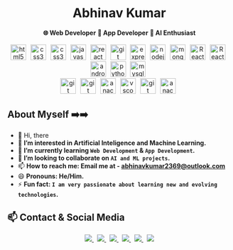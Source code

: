 <!-- Profile Name -->
<div>
    <h1 align="center">Abhinav Kumar</h1>
</div>


<!----------------------------------->


<!-- This is with the non breaking space -->
<div align="center">
    <span><b>🌐&nbsp;Web&nbsp;Developer</b></span>
    <span><b>📱&nbsp;App&nbsp;Developer</b></span>
    <span><b>🤖&nbsp;AI&nbsp;Enthusiast</b></span>
</div>


<!----------------------------------->
<br/>

<!-- Icons -->
<div align="center">
    <img src="https://skillicons.dev/icons?i=html" height="35" alt="html5 logo"  />
    <img width="2" />
    <img src="https://skillicons.dev/icons?i=css" height="35" alt="css3 logo"  />
    <img width="2" />
    <img src="https://skillicons.dev/icons?i=tailwindcss" height="35" alt="css3 logo"  />
    <img width="2" />
    <img src="https://skillicons.dev/icons?i=js" height="35" alt="javascript logo"  />
    <img width="2" />
    <img src="https://skillicons.dev/icons?i=react" height="35" alt="react logo"  />
    <img width="2" />
    <img src="https://skillicons.dev/icons?i=vite" height="35" alt="git logo"  />
    <img width="2" />
    <img src="https://skillicons.dev/icons?i=express" height="35" alt="express logo"  />
    <img width="2" />
    <img src="https://skillicons.dev/icons?i=nodejs" height="35" alt="nodejs logo"  />
    <img width="2" />
    <img src="https://skillicons.dev/icons?i=mongodb" height="35" alt="mongodb logo"  />
    <img width="2" />
    <img src="https://skillicons.dev/icons?i=aws" height="35" alt="React Native logo" />
    <img width="2" />
    <img src="https://is1-ssl.mzstatic.com/image/thumb/Purple221/v4/93/00/f6/9300f6bd-37d4-fee9-b417-c941629555eb/AppIcon-0-0-1x_U007emarketing-0-8-0-85-220.png/246x0w.webp" height="35" alt="React Native logo" />
    <img width="2" />
    <img src="https://skillicons.dev/icons?i=androidstudio" height="35" alt="androidstudio logo"  />
    <img width="2" />
    <img src="https://skillicons.dev/icons?i=py" height="35" alt="python logo"  />
    <img width="2" />
    <img src="https://skillicons.dev/icons?i=mysql" height="35" alt="mysql logo"  />
    <img width="2" />
</div>


<div align="center">
    <img src="https://skillicons.dev/icons?i=cpp" height="35" alt="git logo"  />
    <img width="2" />
    <img src="https://skillicons.dev/icons?i=git" height="35" alt="git logo"  />
    <img width="2" />
    <img src="https://skillicons.dev/icons?i=linux" height="35" alt="anaconda logo"  />
    <img width="2" />
    <img src="https://skillicons.dev/icons?i=vscode" height="35" alt="vscode logo"  />
    <img width="2" />
    <img src="https://skillicons.dev/icons?i=visualstudio" height="35" alt="git logo"  />
    <img width="2" />
    <img src="https://cdn.jsdelivr.net/gh/devicons/devicon/icons/anaconda/anaconda-original.svg" height="35" alt="anaconda logo"  />
    <img width="2" />
</div>


<!----------------------------------->



## About Myself ➡️➡️
- 👋 Hi, there
- 👀 **I’m interested in Artificial Inteligence and Machine Learning.**
- 🌱 **I’m currently learning `Web Development` & `App Development`.**
- 💞️ **I’m looking to collaborate on `AI and ML projects`.**
- 📫 **How to reach me: Email me at - abhinavkumar2369@outlook.com**
- 😄 **Pronouns: He/Him.**
- ⚡ **Fun fact: `I am very passionate about learning new and evolving technologies`.**


<!----------------------------------->


## 📫 Contact & Social Media
<div align="center">
    <a href="mailto:abhinavkumar2369@outlook.com">
        <img src="https://img.shields.io/badge/Outlook%20Mail-D14836?style=for-the-badge&logo=gmail&logoColor=white"/>
    <a/>
    <!--- --->
    <img width="4" />
    <!--- --->
    <a href="https://abhinavkumarofficial.com">
        <img src="https://img.shields.io/badge/Portfolio-000000?style=for-the-badge&logo=About.me&logoColor=white&color=darkgreen" />
    </a>
    <!--- --->
    <img width="4" />
    <!--- --->
    <a href="https://www.linkedin.com/in/abhinavkumar2369">
        <img src="https://img.shields.io/badge/LinkedIn-0077B5?style=for-the-badge&logo=linkedin&logoColor=white"/>
    </a>
    <!--- --->
    <img width="4" />
    <!--- --->
    <a href="https://github.com/abhinavkumar2369">
        <img src="https://img.shields.io/badge/GitHub-100000?style=for-the-badge&logo=github&logoColor=white"/>
    </a>
    <!--- --->
    <img width="4" />
    <!--- --->
    <a href="https://leetcode.com/abhinavkumar2369">
        <img src="https://img.shields.io/badge/LeetCode-FFA116?style=for-the-badge&logo=LeetCode&logoColor=black&color=darkorange"/>
    </a>
    <!--- --->
    <img width="4" />
    <!--- --->
    <a href="https://twitter.com/abhinavkumar2369">
        <img src="https://img.shields.io/badge/Twitter-%231DA1F2.svg?style=for-the-badge&logo=Twitter&logoColor=white"/>
    </a>
</div>

